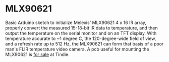 # MLX90621

Basic Arduino sketch to initialize Melexis' MLX90621 4 x 16 IR array, properly convert the measured 15-18-bit IR data to temperature, and then output the temperature on the serial monitor and on an TFT display. With temperature accurate to ~1 degree C, the 120-degree-wide field of view, and a refresh rate up to 512 Hz, the MLX90621 can form that basis of a poor man's FLIR temperature video camera. A pcb useful for mounting the MLX90621 is [for sale](https://www.tindie.com/products/) at Tindie.
